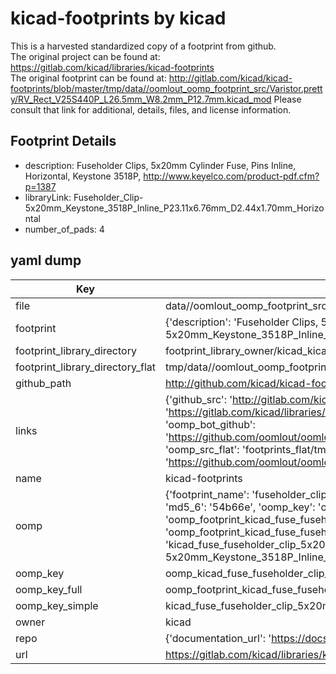 # kicad-footprints by kicad  
This is a harvested standardized copy of a footprint from github.  
The original project can be found at:  
https://gitlab.com/kicad/libraries/kicad-footprints  
The original footprint can be found at:
http://gitlab.com/kicad/kicad-footprints/blob/master/tmp/data//oomlout_oomp_footprint_src/Varistor.pretty/RV_Rect_V25S440P_L26.5mm_W8.2mm_P12.7mm.kicad_mod
Please consult that link for additional, details, files, and license information.  
## Footprint Details
* description: Fuseholder Clips, 5x20mm Cylinder Fuse, Pins Inline, Horizontal, Keystone 3518P, http://www.keyelco.com/product-pdf.cfm?p=1387  
* libraryLink: Fuseholder_Clip-5x20mm_Keystone_3518P_Inline_P23.11x6.76mm_D2.44x1.70mm_Horizontal  
* number_of_pads: 4  
## yaml dump  
| Key | Value |  
| --- | --- |  
| file | data//oomlout_oomp_footprint_src/kicad-footprints/Fuse.pretty/Fuseholder_Clip-5x20mm_Keystone_3518P_Inline_P23.11x6.76mm_D2.44x1.70mm_Horizontal.kicad_mod |  
| footprint | {'description': 'Fuseholder Clips, 5x20mm Cylinder Fuse, Pins Inline, Horizontal, Keystone 3518P, http://www.keyelco.com/product-pdf.cfm?p=1387', 'libraryLink': 'Fuseholder_Clip-5x20mm_Keystone_3518P_Inline_P23.11x6.76mm_D2.44x1.70mm_Horizontal', 'number_of_pads': 4} |  
| footprint_library_directory | footprint_library_owner/kicad_kicad-footprints/ |  
| footprint_library_directory_flat | tmp/data//oomlout_oomp_footprint_src/footprints_flat/kicad_fuse_fuseholder_clip_5x20mm_keystone_3518p_inline_p23_11x6_76mm_d2_44x1_70mm_horizontal/working |  
| github_path | http://github.com/kicad/kicad-footprints/blob/master/tmp/data//oomlout_oomp_footprint_src/Fuse.pretty/Fuseholder_Clip-5x20mm_Keystone_3518P_Inline_P23.11x6.76mm_D2.44x1.70mm_Horizontal.kicad_mod |  
| links | {'github_src': 'http://gitlab.com/kicad/kicad-footprints/blob/master/tmp/data//oomlout_oomp_footprint_src/Varistor.pretty/RV_Rect_V25S440P_L26.5mm_W8.2mm_P12.7mm.kicad_mod', 'github_src_repo': 'https://gitlab.com/kicad/libraries/kicad-footprints', 'oomp_bot': 'tmp/data//oomlout_oomp_footprint_src/footprints/kicad_fuse_fuseholder_clip_5x20mm_keystone_3518p_inline_p23_11x6_76mm_d2_44x1_70mm_horizontal/working', 'oomp_bot_github': 'https://github.com/oomlout/oomlout_oomp_footprint_bot/tree/main/tmp/data//oomlout_oomp_footprint_src/footprints/kicad_fuse_fuseholder_clip_5x20mm_keystone_3518p_inline_p23_11x6_76mm_d2_44x1_70mm_horizontal/working', 'oomp_src_flat': 'footprints_flat/tmp/data//oomlout_oomp_footprint_src/footprints_flat/kicad_fuse_fuseholder_clip_5x20mm_keystone_3518p_inline_p23_11x6_76mm_d2_44x1_70mm_horizontal/working', 'oomp_src_flat_github': 'https://github.com/oomlout/oomlout_oomp_footprint_src/tree/main/tmp/data//oomlout_oomp_footprint_src/footprints_flat/kicad_fuse_fuseholder_clip_5x20mm_keystone_3518p_inline_p23_11x6_76mm_d2_44x1_70mm_horizontal/working'} |  
| name | kicad-footprints |  
| oomp | {'footprint_name': 'fuseholder_clip_5x20mm_keystone_3518p_inline_p23_11x6_76mm_d2_44x1_70mm_horizontal', 'library_name': 'fuse', 'md5': '54b66e25a9f4aa17c92ff82580135bb7', 'md5_10': '54b66e25a9', 'md5_5': '54b66', 'md5_6': '54b66e', 'oomp_key': 'oomp_kicad_fuse_fuseholder_clip_5x20mm_keystone_3518p_inline_p23_11x6_76mm_d2_44x1_70mm_horizontal', 'oomp_key_extra': 'oomp_footprint_kicad_fuse_fuseholder_clip_5x20mm_keystone_3518p_inline_p23_11x6_76mm_d2_44x1_70mm_horizontal', 'oomp_key_full': 'oomp_footprint_kicad_fuse_fuseholder_clip_5x20mm_keystone_3518p_inline_p23_11x6_76mm_d2_44x1_70mm_horizontal_54b66e', 'oomp_key_simple': 'kicad_fuse_fuseholder_clip_5x20mm_keystone_3518p_inline_p23_11x6_76mm_d2_44x1_70mm_horizontal', 'original_filename': 'data//oomlout_oomp_footprint_src/kicad-footprints/Fuse.pretty/Fuseholder_Clip-5x20mm_Keystone_3518P_Inline_P23.11x6.76mm_D2.44x1.70mm_Horizontal.kicad_mod', 'owner_name': 'kicad'} |  
| oomp_key | oomp_kicad_fuse_fuseholder_clip_5x20mm_keystone_3518p_inline_p23_11x6_76mm_d2_44x1_70mm_horizontal |  
| oomp_key_full | oomp_footprint_kicad_fuse_fuseholder_clip_5x20mm_keystone_3518p_inline_p23_11x6_76mm_d2_44x1_70mm_horizontal |  
| oomp_key_simple | kicad_fuse_fuseholder_clip_5x20mm_keystone_3518p_inline_p23_11x6_76mm_d2_44x1_70mm_horizontal |  
| owner | kicad |  
| repo | {'documentation_url': 'https://docs.github.com/rest/repos/repos#get-a-repository', 'message': 'Not Found'} |  
| url | https://gitlab.com/kicad/libraries/kicad-footprints |  

